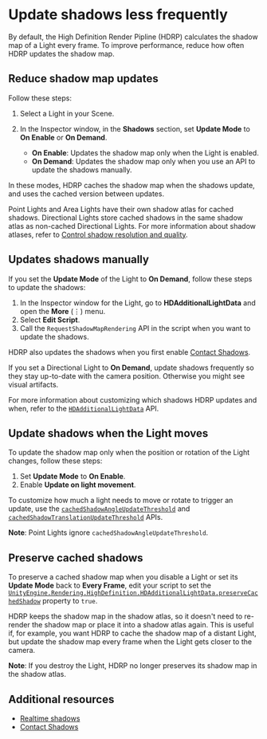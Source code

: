 # Update shadows less frequently

By default, the High Definition Render Pipline (HDRP) calculates the shadow map of a Light every frame. To improve performance, reduce how often HDRP updates the shadow map.

## Reduce shadow map updates

Follow these steps:

1. Select a Light in your Scene.
1. In the Inspector window, in the **Shadows** section, set **Update Mode** to **On Enable** or **On Demand**.

   - **On Enable**: Updates the shadow map only when the Light is enabled.
   - **On Demand**: Updates the shadow map only when you use an API to update the shadows manually.

In these modes, HDRP caches the shadow map when the shadows update, and uses the cached version between updates.

Point Lights and Area Lights have their own shadow atlas for cached shadows. Directional Lights store cached shadows in the same shadow atlas as non-cached Directional Lights. For more information about shadow atlases, refer to [Control shadow resolution and quality](Shadows-in-HDRP.md). 

## Updates shadows manually

If you set the **Update Mode** of the Light to **On Demand**, follow these steps to update the shadows:

1. In the Inspector window for the Light, go to **HDAdditionalLightData** and open the **More** (&#8942;) menu.
1. Select **Edit Script**.
1. Call the `RequestShadowMapRendering` API in the script when you want to update the shadows.

HDRP also updates the shadows when you first enable [Contact Shadows](Override-Contact-Shadows.md).

If you set a Directional Light to **On Demand**, update shadows frequently so they stay up-to-date with the camera position. Otherwise you might see visual artifacts.

For more information about customizing which shadows HDRP updates and when, refer to the [`HDAdditionalLightData`](xref:UnityEngine.Rendering.HighDefinition.HDAdditionalLightData) API.

## Update shadows when the Light moves

To update the shadow map only when the position or rotation of the Light changes, follow these steps:

1. Set **Update Mode** to **On Enable**.
1. Enable **Update on light movement**.

To customize how much a light needs to move or rotate to trigger an update, use the [`cachedShadowAngleUpdateThreshold`](xref:UnityEngine.Rendering.HighDefinition.HDAdditionalLightData.cachedShadowAngleUpdateThreshold) and [`cachedShadowTranslationUpdateThreshold`](xref:UnityEngine.Rendering.HighDefinition.HDAdditionalLightData.cachedShadowTranslationUpdateThreshold) APIs.

**Note**: Point Lights ignore `cachedShadowAngleUpdateThreshold`.

## Preserve cached shadows

To preserve a cached shadow map when you disable a Light or set its **Update Mode** back to **Every Frame**, edit your script to set the [`UnityEngine.Rendering.HighDefinition.HDAdditionalLightData.preserveCachedShadow`](HighDefinition.HDAdditionalLightData.preserveCachedShadow) property to `true`. 

HDRP keeps the shadow map in the shadow atlas, so it doesn't need to re-render the shadow map or place it into a shadow atlas again. This is useful if, for example, you want HDRP to cache the shadow map of a distant Light, but update the shadow map every frame when the Light gets closer to the camera.

**Note**: If you destroy the Light, HDRP no longer preserves its shadow map in the shadow atlas.

## Additional resources

- [Realtime shadows](Realtime-Shadows.md)
- [Contact Shadows](Override-Contact-Shadows.md)
